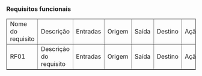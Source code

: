 ### Requisitos funcionais

<table border=1>
    <thead>
        <tr>
            <td>Nome do requisito</td>
            <td>Descrição</td>
            <td>Entradas</td>
            <td>Origem</td>
            <td>Saída</td>
            <td>Destino</td>
            <td>Ação</td>
            <td>Pré-condição</td>
            <td>Pós-condição</td>
            <td>Efeitos colaterais</td>
        </tr>
    </thead>
    <tbody>
        <tr>
            <td>RF01</td>
            <td>Descrição do requisito</td>
            <td>Entradas</td>
            <td>Origem</td>
            <td>Saída</td>
            <td>Destino</td>
            <td>Ação</td>
            <td>Pré-condição</td>
            <td>Pós-condição</td>
            <td>Efeitos colaterais</td>
        </tr>
    </tbody>
</table>